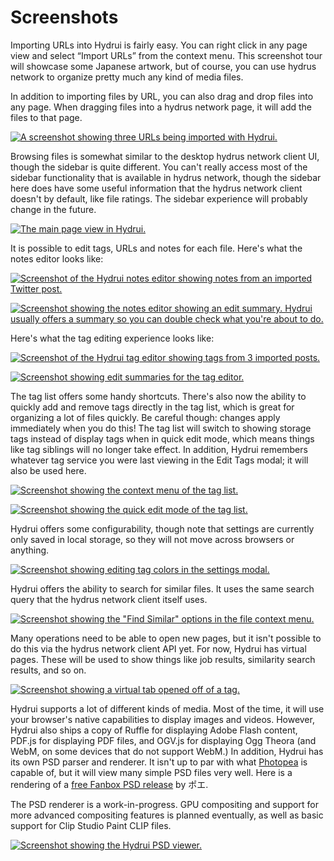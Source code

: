 # Screenshots

Importing URLs into Hydrui is fairly easy. You can right click in any page view and select &ldquo;Import URLs&rdquo; from the context menu. This screenshot tour will showcase some Japanese artwork, but of course, you can use hydrus network to organize pretty much any kind of media files.

In addition to importing files by URL, you can also drag and drop files into any page. When dragging files into a hydrus network page, it will add the files to that page.

[![A screenshot showing three URLs being imported with Hydrui.](/screenshots/1-importing-urls.png)](/screenshots/1-importing-urls.png)

Browsing files is somewhat similar to the desktop hydrus network client UI, though the sidebar is quite different. You can't really access most of the sidebar functionality that is available in hydrus network, though the sidebar here does have some useful information that the hydrus network client doesn't by default, like file ratings. The sidebar experience will probably change in the future.

[![The main page view in Hydrui.](/screenshots/2-browsing-files.png)](/screenshots/2-browsing-files.png)

It is possible to edit tags, URLs and notes for each file. Here's what the notes editor looks like:

[![Screenshot of the Hydrui notes editor showing notes from an imported Twitter post.](/screenshots/3-notes-editor.png)](/screenshots/3-notes-editor.png)

[![Screenshot showing the notes editor showing an edit summary. Hydrui usually offers a summary so you can double check what you're about to do.](/screenshots/4-notes-editor.png)](/screenshots/4-notes-editor.png)

Here's what the tag editing experience looks like:

[![Screenshot of the Hydrui tag editor showing tags from 3 imported posts.](/screenshots/5-tags-editor.png)](/screenshots/5-tags-editor.png)

[![Screenshot showing edit summaries for the tag editor.](/screenshots/6-tags-editor.png)](/screenshots/6-tags-editor.png)

The tag list offers some handy shortcuts. There's also now the ability to quickly add and remove tags directly in the tag list, which is great for organizing a lot of files quickly. Be careful though: changes apply immediately when you do this! The tag list will switch to showing storage tags instead of display tags when in quick edit mode, which means things like tag siblings will no longer take effect. In addition, Hydrui remembers whatever tag service you were last viewing in the Edit Tags modal; it will also be used here.

[![Screenshot showing the context menu of the tag list.](/screenshots/7-tag-list.png)](/screenshots/7-tag-list.png)

[![Screenshot showing the quick edit mode of the tag list.](/screenshots/8-quick-edit-tags.png)](/screenshots/8-quick-edit-tags.png)

Hydrui offers some configurability, though note that settings are currently only saved in local storage, so they will not move across browsers or anything.

[![Screenshot showing editing tag colors in the settings modal.](/screenshots/9-settings.png)](/screenshots/9-settings.png)

Hydrui offers the ability to search for similar files. It uses the same search query that the hydrus network client itself uses.

[![Screenshot showing the "Find Similar" options in the file context menu.](/screenshots/10-find-similar.png)](/screenshots/10-find-similar.png)

Many operations need to be able to open new pages, but it isn't possible to do this via the hydrus network client API yet. For now, Hydrui has virtual pages. These will be used to show things like job results, similarity search results, and so on.

[![Screenshot showing a virtual tab opened off of a tag.](/screenshots/11-virtual-tabs.png)](/screenshots/11-virtual-tabs.png)

Hydrui supports a lot of different kinds of media. Most of the time, it will use your browser's native capabilities to display images and videos. However, Hydrui also ships a copy of Ruffle for displaying Adobe Flash content, PDF.js for displaying PDF files, and OGV.js for displaying Ogg Theora (and WebM, on some devices that do not support WebM.) In addition, Hydrui has its own PSD parser and renderer. It isn't up to par with what [Photopea](https://www.photopea.com/) is capable of, but it will view many simple PSD files very well. Here is a rendering of a [free Fanbox PSD release](https://www.fanbox.cc/@foe/posts/10453143) by ポエ.

The PSD renderer is a work-in-progress. GPU compositing and support for more advanced compositing features is planned eventually, as well as basic support for Clip Studio Paint CLIP files.

[![Screenshot showing the Hydrui PSD viewer.](/screenshots/12-psd-viewer.png)](/screenshots/12-psd-viewer.png)
